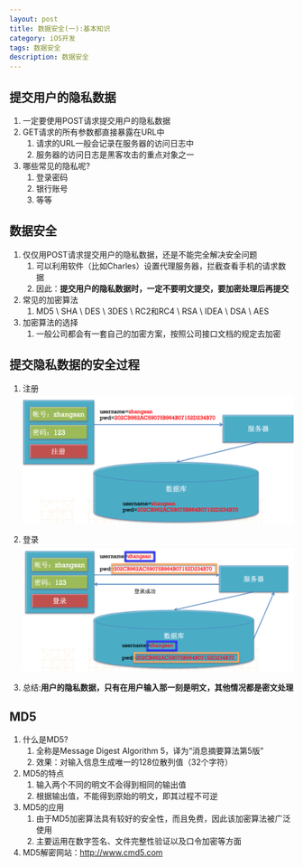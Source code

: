 ```yaml
---
layout: post
title: 数据安全(一):基本知识
category: iOS开发
tags: 数据安全
description: 数据安全
--- 
```


## 提交用户的隐私数据
1. 一定要使用POST请求提交用户的隐私数据
2. GET请求的所有参数都直接暴露在URL中
    1. 请求的URL一般会记录在服务器的访问日志中
    2. 服务器的访问日志是黑客攻击的重点对象之一
3. 哪些常见的隐私呢? 
    1. 登录密码
    2. 银行账号
    3. 等等
    
## 数据安全
1. 仅仅用POST请求提交用户的隐私数据，还是不能完全解决安全问题
   1. 可以利用软件（比如Charles）设置代理服务器，拦截查看手机的请求数据
   2. 因此：**提交用户的隐私数据时，一定不要明文提交，要加密处理后再提交**
2. 常见的加密算法
    1. MD5 \ SHA \ DES \ 3DES \ RC2和RC4 \ RSA \ IDEA \ DSA \ AES
3. 加密算法的选择
    1. 一般公司都会有一套自己的加密方案，按照公司接口文档的规定去加密
    
## 提交隐私数据的安全过程
1. 注册
    ![图1](https://raw.githubusercontent.com/zhoghua123/imgsBed/master/security.png)  
2. 登录
    ![图1](https://raw.githubusercontent.com/zhoghua123/imgsBed/master/security1.png)   
    
3. 总结:**用户的隐私数据，只有在用户输入那一刻是明文，其他情况都是密文处理**

## MD5
1. 什么是MD5?
    1. 全称是Message Digest Algorithm 5，译为“消息摘要算法第5版”
    2. 效果：对输入信息生成唯一的128位散列值（32个字符）
2. MD5的特点
    1. 输入两个不同的明文不会得到相同的输出值
    2. 根据输出值，不能得到原始的明文，即其过程不可逆
3. MD5的应用
    1. 由于MD5加密算法具有较好的安全性，而且免费，因此该加密算法被广泛使用
    2. 主要运用在数字签名、文件完整性验证以及口令加密等方面
4. MD5解密网站：http://www.cmd5.com
     

